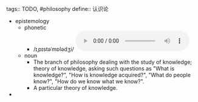 tags:: TODO, #philosophy
define:: 认识论

  - epistemology
    - phonetic
      - /ɪˌpɪstəˈmɒlədʒi/
        <audio controls><source src="https://api.dictionaryapi.dev/media/pronunciations/en/epistemology-uk.mp3"></audio>
    - noun
      - The branch of philosophy dealing with the study of knowledge; theory of knowledge, asking such questions as "What is knowledge?", "How is knowledge acquired?", "What do people know?", "How do we know what we know?".
      - A particular theory of knowledge.
-